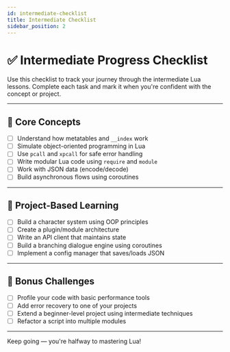 ```yaml
---
id: intermediate-checklist
title: Intermediate Checklist
sidebar_position: 2
---
```


# ✅ Intermediate Progress Checklist

Use this checklist to track your journey through the intermediate Lua lessons. Complete each task and mark it when you're confident with the concept or project.

---

## 🔹 Core Concepts

- [ ] Understand how metatables and `__index` work  
- [ ] Simulate object-oriented programming in Lua  
- [ ] Use `pcall` and `xpcall` for safe error handling  
- [ ] Write modular Lua code using `require` and `module`  
- [ ] Work with JSON data (encode/decode)  
- [ ] Build asynchronous flows using coroutines  

---

## 🔹 Project-Based Learning

- [ ] Build a character system using OOP principles  
- [ ] Create a plugin/module architecture  
- [ ] Write an API client that maintains state  
- [ ] Build a branching dialogue engine using coroutines  
- [ ] Implement a config manager that saves/loads JSON  

---

## 🔹 Bonus Challenges

- [ ] Profile your code with basic performance tools  
- [ ] Add error recovery to one of your projects  
- [ ] Extend a beginner-level project using intermediate techniques  
- [ ] Refactor a script into multiple modules  

---

Keep going — you're halfway to mastering Lua!
